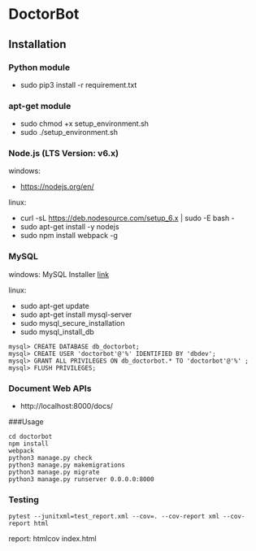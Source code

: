 # DoctorBot

## Installation
### Python module
* sudo pip3 install -r requirement.txt
### apt-get module
* sudo chmod +x setup_environment.sh
* sudo ./setup_environment.sh

### Node.js (LTS Version: v6.x)
windows:
* https://nodejs.org/en/

linux: 
* curl -sL https://deb.nodesource.com/setup_6.x | sudo -E bash -
* sudo apt-get install -y nodejs
* sudo npm install webpack -g

### MySQL
windows:
MySQL Installer [link](http://dev.mysql.com/downloads/installer/)

linux:
* sudo apt-get update
* sudo apt-get install mysql-server
* sudo mysql_secure_installation
* sudo mysql_install_db
```
mysql> CREATE DATABASE db_doctorbot;
mysql> CREATE USER 'doctorbot'@'%' IDENTIFIED BY 'dbdev';
mysql> GRANT ALL PRIVILEGES ON db_doctorbot.* TO 'doctorbot'@'%' ;
mysql> FLUSH PRIVILEGES;
```

### Document Web APIs
* http://localhost:8000/docs/

###Usage
```
cd doctorbot
npm install
webpack
python3 manage.py check
python3 manage.py makemigrations
python3 manage.py migrate
python3 manage.py runserver 0.0.0.0:8000
```

### Testing
```
pytest --junitxml=test_report.xml --cov=. --cov-report xml --cov-report html
```
report: htmlcov index.html
